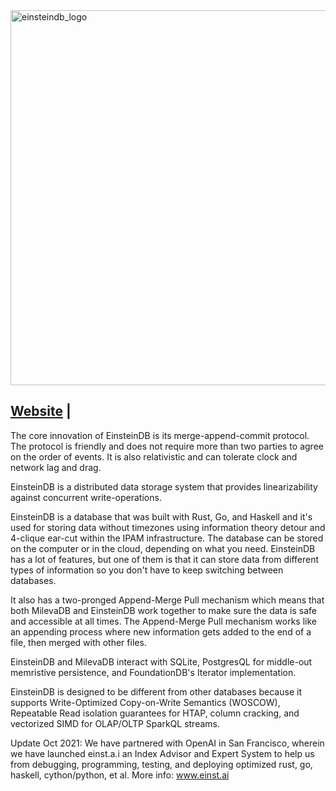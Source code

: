 <img src="https://github.com/whtcorpsinc/einsteindb-prod/images/EinsteinDBLogo.png" alt="einsteindb_logo" width="600"/>

## [Website](https://www.einsteindb.com) | 

The core innovation of EinsteinDB is its merge-append-commit protocol. The protocol is friendly and does not require more than two parties to agree on the order of events. It is also relativistic and can tolerate clock and network lag and drag.

EinsteinDB is a distributed data storage system that provides linearizability against concurrent write-operations. 

EinsteinDB is a database that was built with Rust, Go, and Haskell and it's used for storing data without timezones using information theory detour and 4-clique ear-cut within the IPAM infrastructure. The database can be stored on the computer or in the cloud, depending on what you need. EinsteinDB has a lot of features, but one of them is that it can store data from different types of information so you don't have to keep switching between databases.

It also has a two-pronged Append-Merge Pull mechanism which means that both MilevaDB and EinsteinDB work together to make sure the data is safe and accessible at all times. The Append-Merge Pull mechanism works like an appending process where new information gets added to the end of a file, then merged with other files.

EinsteinDB and MilevaDB interact with SQLite, PostgresQL for middle-out memristive persistence, and FoundationDB's Iterator implementation.

EinsteinDB is designed to be different from other databases because it supports Write-Optimized Copy-on-Write Semantics (WOSCOW), Repeatable Read isolation guarantees for HTAP, column cracking, and vectorized SIMD for OLAP/OLTP SparkQL streams.

Update Oct 2021: We have partnered with OpenAI in San Francisco, wherein we have launched einst.a.i an Index Advisor and Expert System to help us from debugging, programming, testing, and deploying optimized rust, go, haskell, cython/python, et al. More info: www.einst.ai



